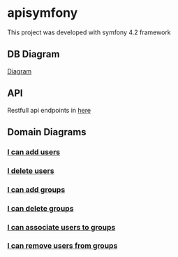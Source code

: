 # apisymfony

This project was developed with symfony 4.2 framework

## DB Diagram
[Diagram](https://github.com/lfpimenta/apisymfony/blob/master/docs/er/Readme.md)


## API

Restfull api endpoints in [here](https://github.com/lfpimenta/apisymfony/blob/master/docs/routes/routes.md)                 

## Domain Diagrams

### [I can add users](https://github.com/lfpimenta/apisymfony/blob/master/docs/uml/addUser.png)
### [I delete users](https://github.com/lfpimenta/apisymfony/blob/master/docs/uml/deleteUser.png)
### [I can add groups](https://github.com/lfpimenta/apisymfony/blob/master/docs/uml/addGroup.png)
### [I can delete groups](https://github.com/lfpimenta/apisymfony/blob/master/docs/uml/deleteGroup.png)
### [I can associate users to groups](https://github.com/lfpimenta/apisymfony/blob/master/docs/uml/assignUsersToGroup.png)
### [I can remove users from groups](https://github.com/lfpimenta/apisymfony/blob/master/docs/uml/removeUserFromGroup.png)
